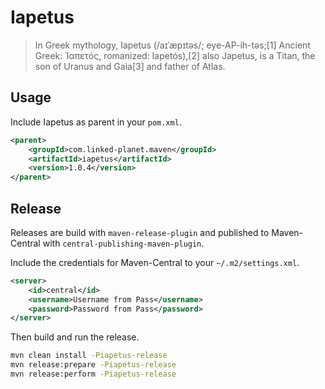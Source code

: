 # Iapetus

> In Greek mythology, Iapetus (/aɪˈæpɪtəs/; eye-AP-ih-təs;[1] Ancient Greek: Ἰαπετός, romanized: Iapetós),[2] also Japetus, is a Titan, the son of Uranus and Gaia[3] and father of Atlas.

## Usage

Include Iapetus as parent in your `pom.xml`.

```xml
<parent>
    <groupId>com.linked-planet.maven</groupId>
    <artifactId>iapetus</artifactId>
    <version>1.0.4</version>
</parent>
```

## Release

Releases are build with `maven-release-plugin` and published to Maven-Central with `central-publishing-maven-plugin`.

Include the credentials for Maven-Central to your `~/.m2/settings.xml`.

```xml
<server>
    <id>central</id>
    <username>Username from Pass</username>
    <password>Password from Pass</password>
</server>
```

Then build and run the release.

```bash
mvn clean install -Piapetus-release
mvn release:prepare -Piapetus-release
mvn release:perform -Piapetus-release
```
